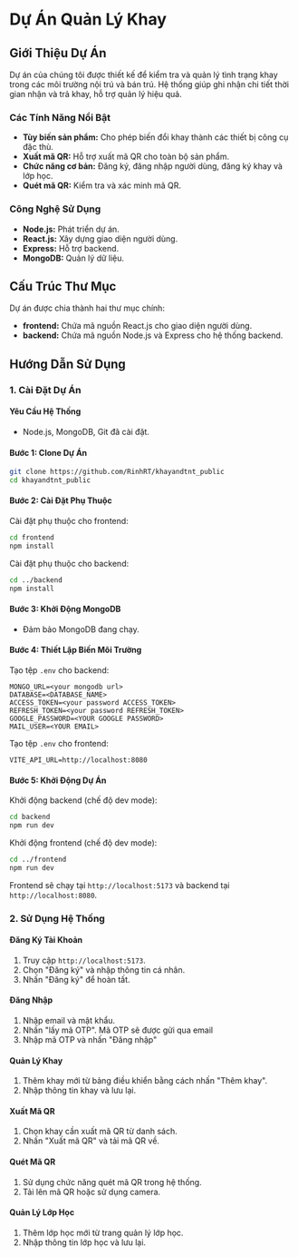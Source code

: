 # Dự Án Quản Lý Khay

## Giới Thiệu Dự Án
Dự án của chúng tôi được thiết kế để kiểm tra và quản lý tình trạng khay trong các môi trường nội trú và bán trú. Hệ thống giúp ghi nhận chi tiết thời gian nhận và trả khay, hỗ trợ quản lý hiệu quả.

### Các Tính Năng Nổi Bật
- **Tùy biến sản phẩm:** Cho phép biến đổi khay thành các thiết bị công cụ đặc thù.
- **Xuất mã QR:** Hỗ trợ xuất mã QR cho toàn bộ sản phẩm.
- **Chức năng cơ bản:** Đăng ký, đăng nhập người dùng, đăng ký khay và lớp học.
- **Quét mã QR:** Kiểm tra và xác minh mã QR.

### Công Nghệ Sử Dụng
- **Node.js:** Phát triển dự án.
- **React.js:** Xây dựng giao diện người dùng.
- **Express:** Hỗ trợ backend.
- **MongoDB:** Quản lý dữ liệu.

## Cấu Trúc Thư Mục
Dự án được chia thành hai thư mục chính:
- **frontend:** Chứa mã nguồn React.js cho giao diện người dùng.
- **backend:** Chứa mã nguồn Node.js và Express cho hệ thống backend.

## Hướng Dẫn Sử Dụng

### 1. Cài Đặt Dự Án

#### Yêu Cầu Hệ Thống
- Node.js, MongoDB, Git đã cài đặt.

#### Bước 1: Clone Dự Án
```bash
git clone https://github.com/RinhRT/khayandtnt_public
cd khayandtnt_public
```

#### Bước 2: Cài Đặt Phụ Thuộc
Cài đặt phụ thuộc cho frontend:
```bash
cd frontend
npm install
```
Cài đặt phụ thuộc cho backend:
```bash
cd ../backend
npm install
```

#### Bước 3: Khởi Động MongoDB
- Đảm bảo MongoDB đang chạy.

#### Bước 4: Thiết Lập Biến Môi Trường
Tạo tệp `.env` cho backend:
```env
MONGO_URL=<your mongodb url>
DATABASE=<DATABASE_NAME>
ACCESS_TOKEN=<your password ACCESS_TOKEN>
REFRESH_TOKEN=<your password REFRESH_TOKEN>
GOOGLE_PASSWORD=<YOUR GOOGLE PASSWORD>
MAIL_USER=<YOUR EMAIL>
```

Tạo tệp `.env` cho frontend:
```env
VITE_API_URL=http://localhost:8080
```

#### Bước 5: Khởi Động Dự Án
Khởi động backend (chế độ dev mode):
```bash
cd backend
npm run dev
```
Khởi động frontend (chế độ dev mode):
```bash
cd ../frontend
npm run dev
```
Frontend sẽ chạy tại `http://localhost:5173` và backend tại `http://localhost:8080`.

### 2. Sử Dụng Hệ Thống

#### Đăng Ký Tài Khoản
1. Truy cập `http://localhost:5173`.
2. Chọn "Đăng ký" và nhập thông tin cá nhân.
3. Nhấn "Đăng ký" để hoàn tất.

#### Đăng Nhập
1. Nhập email và mật khẩu.
2. Nhấn "lấy mã OTP". Mã OTP sẽ được gửi qua email
3. Nhập mã OTP và nhấn "Đăng nhập"

#### Quản Lý Khay
1. Thêm khay mới từ bảng điều khiển bằng cách nhấn "Thêm khay".
2. Nhập thông tin khay và lưu lại.

#### Xuất Mã QR
1. Chọn khay cần xuất mã QR từ danh sách.
2. Nhấn "Xuất mã QR" và tải mã QR về.

#### Quét Mã QR
1. Sử dụng chức năng quét mã QR trong hệ thống.
2. Tải lên mã QR hoặc sử dụng camera.

#### Quản Lý Lớp Học
1. Thêm lớp học mới từ trang quản lý lớp học.
2. Nhập thông tin lớp học và lưu lại.
